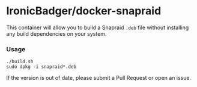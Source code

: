 # IronicBadger/docker-snapraid

This container will allow you to build a Snapraid `.deb` file without installing any build dependencies on your system.

### Usage

```
./build.sh
sudo dpkg -i snapraid*.deb
```

If the version is out of date, please submit a Pull Request or open an issue.
